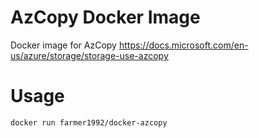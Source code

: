 # AzCopy Docker Image
Docker image for AzCopy <https://docs.microsoft.com/en-us/azure/storage/storage-use-azcopy>

# Usage 

```
docker run farmer1992/docker-azcopy
```
